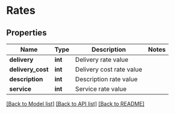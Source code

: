 # Rates

## Properties
Name | Type | Description | Notes
------------ | ------------- | ------------- | -------------
**delivery** | **int** | Delivery rate value | 
**delivery_cost** | **int** | Delivery cost rate value | 
**description** | **int** | Description rate value | 
**service** | **int** | Service rate value | 

[[Back to Model list]](../README.md#documentation-for-models) [[Back to API list]](../README.md#documentation-for-api-endpoints) [[Back to README]](../README.md)


